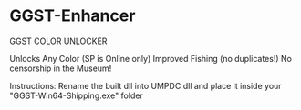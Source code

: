 # GGST-Enhancer
GGST COLOR UNLOCKER

Unlocks Any Color (SP is Online only)
Improved Fishing (no duplicates!)
No censorship in the Museum!

Instructions:
Rename the built dll into UMPDC.dll and place it inside your "GGST-Win64-Shipping.exe" folder
